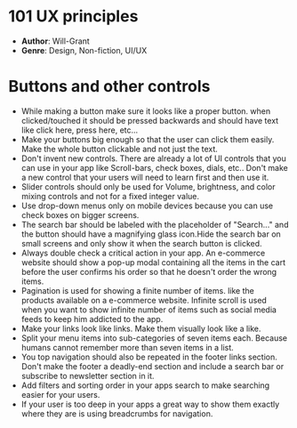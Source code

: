 # 101 UX principles
- **Author**: Will-Grant
- **Genre**: Design, Non-fiction, UI/UX 
# Buttons and other controls
- While making a button make sure it looks like a proper button. when clicked/touched it should be pressed backwards and should have text like click here, press here, etc...
- Make your buttons big enough so that the user can click them easily. Make the whole button clickable and not just the text.
- Don't invent new controls. There are already a lot of UI controls that you can use in your app like Scroll-bars, check boxes, dials, etc.. Don't make a new control that your users will need to learn first and then use it.
- Slider controls should only be used for Volume, brightness, and color mixing controls and not for a fixed integer value.
- Use drop-down menus only on mobile devices because you can use check boxes on bigger screens.
- The search bar should be labeled with the placeholder of "Search..." and the button should have a magnifying glass icon.Hide the search bar on small screens and only show it when the search button is clicked.
- Always double check a critical action in your app. An e-commerce website should show a pop-up modal containing all the items in the cart before the user confirms his order so that he doesn't order the wrong items.
- Pagination is used for showing a finite number of items. like the products available on a e-commerce website. Infinite scroll is used when you want to show infinite number of items such as social media feeds to keep him addicted to the app.
- Make your links look like links. Make them visually look like a like.
- Split your menu items into sub-categories of seven items each. Because humans cannot remember more than seven items in a list.
- You top navigation should also be repeated in the footer links section. Don't make the footer a deadly-end section and include a search bar or subscribe to newsletter section in it.
- Add filters and sorting order in your apps search to make searching easier for your users.
- If your user is too deep in your apps a great way to show them exactly where they are is using breadcrumbs for navigation.